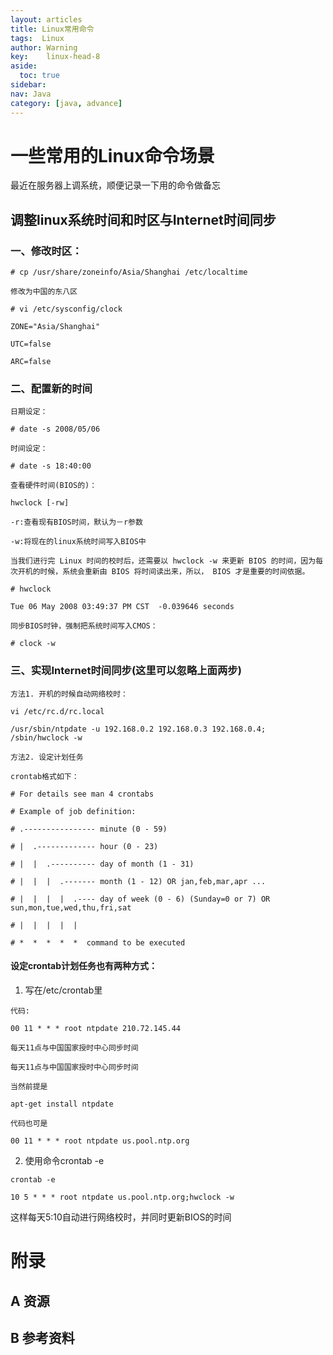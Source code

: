 ```yaml
---
layout: articles
title: Linux常用命令
tags:  Linux
author: Warning
key:    linux-head-8
aside:
  toc: true
sidebar:
nav: Java
category: [java, advance]
---
```



# 一些常用的Linux命令场景


最近在服务器上调系统，顺便记录一下用的命令做备忘

<!--more-->

## 调整linux系统时间和时区与Internet时间同步


### 一、修改时区：
```
# cp /usr/share/zoneinfo/Asia/Shanghai /etc/localtime

修改为中国的东八区

# vi /etc/sysconfig/clock

ZONE="Asia/Shanghai"

UTC=false

ARC=false
```
### 二、配置新的时间

```
日期设定：

# date -s 2008/05/06

时间设定：

# date -s 18:40:00

查看硬件时间(BIOS的)：

hwclock [-rw]

-r:查看现有BIOS时间，默认为－r参数

-w:将现在的linux系统时间写入BIOS中

当我们进行完 Linux 时间的校时后，还需要以 hwclock -w 来更新 BIOS 的时间，因为每次开机的时候，系统会重新由 BIOS 将时间读出来，所以， BIOS 才是重要的时间依据。

# hwclock

Tue 06 May 2008 03:49:37 PM CST  -0.039646 seconds

同步BIOS时钟，强制把系统时间写入CMOS：

# clock -w
```

### 三、实现Internet时间同步(这里可以忽略上面两步)

```
方法1. 开机的时候自动网络校时：

vi /etc/rc.d/rc.local

/usr/sbin/ntpdate -u 192.168.0.2 192.168.0.3 192.168.0.4;   /sbin/hwclock -w

方法2. 设定计划任务

crontab格式如下：

# For details see man 4 crontabs

# Example of job definition:

# .---------------- minute (0 - 59)

# |  .------------- hour (0 - 23)

# |  |  .---------- day of month (1 - 31)

# |  |  |  .------- month (1 - 12) OR jan,feb,mar,apr ...

# |  |  |  |  .---- day of week (0 - 6) (Sunday=0 or 7) OR sun,mon,tue,wed,thu,fri,sat

# |  |  |  |  |

# *  *  *  *  *  command to be executed
```

#### 设定crontab计划任务也有两种方式：

1. 写在/etc/crontab里
```
代码:

00 11 * * * root ntpdate 210.72.145.44

每天11点与中国国家授时中心同步时间

每天11点与中国国家授时中心同步时间

当然前提是

apt-get install ntpdate

代码也可是

00 11 * * * root ntpdate us.pool.ntp.org
```

2. 使用命令crontab -e

```
crontab -e

10 5 * * * root ntpdate us.pool.ntp.org;hwclock -w
```
这样每天5:10自动进行网络校时，并同时更新BIOS的时间

# 附录
## A 资源
## B 参考资料


